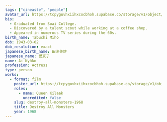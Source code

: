 ```yaml
---
tags: ["cineaste", "people"]
avatar_url: https://tcpyguvhxiihxcocbhoh.supabase.co/storage/v1/object/public/godzilla-cineaste-public/content/people/ai-kyoko/ai-kyoko.jpg
bio:
  - Graduated from Soai College.
  - Discovered by a talent scout while working at a coffee shop.
  - Appeared in numerous TV series during the 60s.
birth_name: Tabuchi Miho
dob: 1943-03-02
dob_resolution: exact
japanese_birth_name: 田渕美粧
japanese_name: 愛京子
name: Ai Kyôko
profession: Actress
type: person
works:
  - format: film
    poster_url: https://tcpyguvhxiihxcocbhoh.supabase.co/storage/v1/object/public/godzilla-cineaste-public/content/films/destroy-all-monsters-1968/posters/destroy-all-monsters-1968.jpg
    roles:
      - name: Queen Kilaak
        uncredited: false
    slug: destroy-all-monsters-1968
    title: Destroy All Monsters
    year: 1968
---
```

